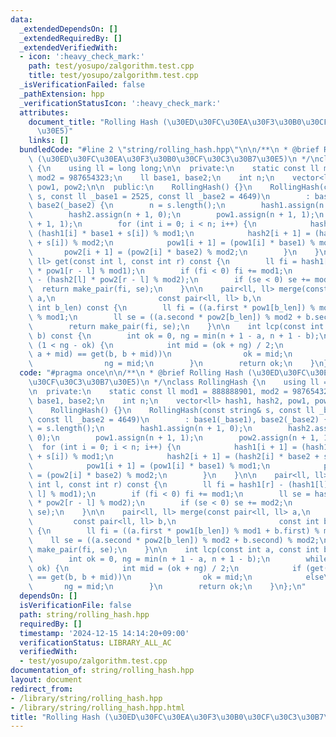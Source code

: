 ```yaml
---
data:
  _extendedDependsOn: []
  _extendedRequiredBy: []
  _extendedVerifiedWith:
  - icon: ':heavy_check_mark:'
    path: test/yosupo/zalgorithm.test.cpp
    title: test/yosupo/zalgorithm.test.cpp
  _isVerificationFailed: false
  _pathExtension: hpp
  _verificationStatusIcon: ':heavy_check_mark:'
  attributes:
    document_title: "Rolling Hash (\u30ED\u30FC\u30EA\u30F3\u30B0\u30CF\u30C3\u30B7\
      \u30E5)"
    links: []
  bundledCode: "#line 2 \"string/rolling_hash.hpp\"\n\n/**\n * @brief Rolling Hash\
    \ (\u30ED\u30FC\u30EA\u30F3\u30B0\u30CF\u30C3\u30B7\u30E5)\n */\nclass RollingHash\
    \ {\n    using ll = long long;\n\n  private:\n    static const ll mod1 = 888888901,\
    \ mod2 = 987654323;\n    ll base1, base2;\n    int n;\n    vector<ll> hash1, hash2,\
    \ pow1, pow2;\n\n  public:\n    RollingHash() {}\n    RollingHash(const string&\
    \ s, const ll _base1 = 2525, const ll _base2 = 4649)\n        : base1(_base1),\
    \ base2(_base2) {\n        n = s.length();\n        hash1.assign(n + 1, 0);\n\
    \        hash2.assign(n + 1, 0);\n        pow1.assign(n + 1, 1);\n        pow2.assign(n\
    \ + 1, 1);\n        for (int i = 0; i < n; i++) {\n            hash1[i + 1] =\
    \ (hash1[i] * base1 + s[i]) % mod1;\n            hash2[i + 1] = (hash2[i] * base2\
    \ + s[i]) % mod2;\n            pow1[i + 1] = (pow1[i] * base1) % mod1;\n     \
    \       pow2[i + 1] = (pow2[i] * base2) % mod2;\n        }\n    }\n\n    pair<ll,\
    \ ll> get(const int l, const int r) const {\n        ll fi = hash1[r] - (hash1[l]\
    \ * pow1[r - l] % mod1);\n        if (fi < 0) fi += mod1;\n        ll se = hash2[r]\
    \ - (hash2[l] * pow2[r - l] % mod2);\n        if (se < 0) se += mod2;\n      \
    \  return make_pair(fi, se);\n    }\n\n    pair<ll, ll> merge(const pair<ll, ll>\
    \ a,\n                       const pair<ll, ll> b,\n                       const\
    \ int b_len) const {\n        ll fi = ((a.first * pow1[b_len]) % mod1 + b.first)\
    \ % mod1;\n        ll se = ((a.second * pow2[b_len]) % mod2 + b.second) % mod2;\n\
    \        return make_pair(fi, se);\n    }\n\n    int lcp(const int a, const int\
    \ b) const {\n        int ok = 0, ng = min(n + 1 - a, n + 1 - b);\n        while\
    \ (1 < ng - ok) {\n            int mid = (ok + ng) / 2;\n            if (get(a,\
    \ a + mid) == get(b, b + mid))\n                ok = mid;\n            else\n\
    \                ng = mid;\n        }\n        return ok;\n    }\n};\n"
  code: "#pragma once\n\n/**\n * @brief Rolling Hash (\u30ED\u30FC\u30EA\u30F3\u30B0\
    \u30CF\u30C3\u30B7\u30E5)\n */\nclass RollingHash {\n    using ll = long long;\n\
    \n  private:\n    static const ll mod1 = 888888901, mod2 = 987654323;\n    ll\
    \ base1, base2;\n    int n;\n    vector<ll> hash1, hash2, pow1, pow2;\n\n  public:\n\
    \    RollingHash() {}\n    RollingHash(const string& s, const ll _base1 = 2525,\
    \ const ll _base2 = 4649)\n        : base1(_base1), base2(_base2) {\n        n\
    \ = s.length();\n        hash1.assign(n + 1, 0);\n        hash2.assign(n + 1,\
    \ 0);\n        pow1.assign(n + 1, 1);\n        pow2.assign(n + 1, 1);\n      \
    \  for (int i = 0; i < n; i++) {\n            hash1[i + 1] = (hash1[i] * base1\
    \ + s[i]) % mod1;\n            hash2[i + 1] = (hash2[i] * base2 + s[i]) % mod2;\n\
    \            pow1[i + 1] = (pow1[i] * base1) % mod1;\n            pow2[i + 1]\
    \ = (pow2[i] * base2) % mod2;\n        }\n    }\n\n    pair<ll, ll> get(const\
    \ int l, const int r) const {\n        ll fi = hash1[r] - (hash1[l] * pow1[r -\
    \ l] % mod1);\n        if (fi < 0) fi += mod1;\n        ll se = hash2[r] - (hash2[l]\
    \ * pow2[r - l] % mod2);\n        if (se < 0) se += mod2;\n        return make_pair(fi,\
    \ se);\n    }\n\n    pair<ll, ll> merge(const pair<ll, ll> a,\n              \
    \         const pair<ll, ll> b,\n                       const int b_len) const\
    \ {\n        ll fi = ((a.first * pow1[b_len]) % mod1 + b.first) % mod1;\n    \
    \    ll se = ((a.second * pow2[b_len]) % mod2 + b.second) % mod2;\n        return\
    \ make_pair(fi, se);\n    }\n\n    int lcp(const int a, const int b) const {\n\
    \        int ok = 0, ng = min(n + 1 - a, n + 1 - b);\n        while (1 < ng -\
    \ ok) {\n            int mid = (ok + ng) / 2;\n            if (get(a, a + mid)\
    \ == get(b, b + mid))\n                ok = mid;\n            else\n         \
    \       ng = mid;\n        }\n        return ok;\n    }\n};\n"
  dependsOn: []
  isVerificationFile: false
  path: string/rolling_hash.hpp
  requiredBy: []
  timestamp: '2024-12-15 14:14:20+09:00'
  verificationStatus: LIBRARY_ALL_AC
  verifiedWith:
  - test/yosupo/zalgorithm.test.cpp
documentation_of: string/rolling_hash.hpp
layout: document
redirect_from:
- /library/string/rolling_hash.hpp
- /library/string/rolling_hash.hpp.html
title: "Rolling Hash (\u30ED\u30FC\u30EA\u30F3\u30B0\u30CF\u30C3\u30B7\u30E5)"
---
```


